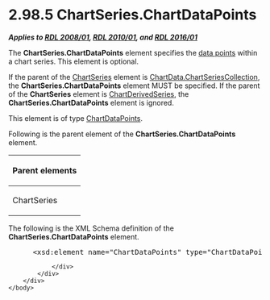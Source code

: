 <html dir="LTR" xmlns:mshelp="http://msdn.microsoft.com/mshelp" xmlns:ddue="http://ddue.schemas.microsoft.com/authoring/2003/5" xmlns:xlink="http://www.w3.org/1999/xlink" xmlns:tool="http://www.microsoft.com/tooltip">
    <head>
        <meta http-equiv="Content-Type" content="text/html; CHARSET=utf-8"></meta>
        <meta name="save" content="history"></meta>
        <title>2.98.5 ChartSeries.ChartDataPoints</title>
        <xml>
            <mshelp:toctitle title="2.98.5 ChartSeries.ChartDataPoints"></mshelp:toctitle>
            <mshelp:rltitle title="[MS-RDL]: ChartSeries.ChartDataPoints"></mshelp:rltitle>
            <mshelp:keyword index="A" term="056e32c4-faa4-4073-a3ee-ecbcf60640d1"></mshelp:keyword>
            <mshelp:attr name="DCSext.ContentType" value="open specification"></mshelp:attr>
            <mshelp:attr name="AssetID" value="056e32c4-faa4-4073-a3ee-ecbcf60640d1"></mshelp:attr>
            <mshelp:attr name="TopicType" value="kbRef"></mshelp:attr>
            <mshelp:attr name="DCSext.Title" value="[MS-RDL]: ChartSeries.ChartDataPoints" />
        </xml>
    </head>
    <body>
        <div id="header">
            <h1 class="heading">2.98.5 ChartSeries.ChartDataPoints</h1>
        </div>
        <div id="mainSection">
            <div id="mainBody">
                <div id="allHistory" class="saveHistory"></div>
                <div id="sectionSection0" class="section" name="collapseableSection">
                    

<p><b><i>Applies to </i></b><a href="1e855f94-4617-47e4-b89e-0856c6cb420f.md"><b><i>RDL 2008/01</i></b></a><b><i>,
</i></b><a href="3428e690-a348-4ec7-8a6a-8efb42d2cdee.md"><b><i>RDL 2010/01</i></b></a><b><i>,
and </i></b><a href="52ce3983-2bfc-4e72-9359-42aaf5fe4509.md"><b><i>RDL 2016/01</i></b></a></p>

<p>The <b>ChartSeries.ChartDataPoints</b> element specifies the
<a href="b2482b3f-74ab-4ca8-a9e5-c07955011743.md#gt_cf31915d-9d25-4dbb-abc7-e78f60626dc4">data points</a> within a
chart series. This element is optional.</p>

<p>If the parent of the <a href="aee11573-3fcf-4365-938b-e6c8ceece6e1.md">ChartSeries</a> element is <a href="01298d96-221e-4e17-90ae-6e47a5deb711.md">ChartData.ChartSeriesCollection</a>,
the <b>ChartSeries.ChartDataPoints</b> element MUST be specified. If the parent
of the <b>ChartSeries</b> element is <a href="1d639ad1-8e24-45ec-8dcb-8b6163780a36.md">ChartDerivedSeries</a>, the <b>ChartSeries.ChartDataPoints</b>
element is ignored.</p>

<p>This element is of type <a href="ca7b75fe-6db6-408a-bdbd-211192ba2e3f.md">ChartDataPoints</a>.</p>

<p>Following is the parent element of the <b>ChartSeries.ChartDataPoints</b>
element.</p>

<table>
 <thead>
  <tr>
   <th>
   <p>Parent elements </p>
   </th>
  </tr>
 </thead>
 <tr>
  <td>
  <p>ChartSeries</p>
  </td>
 </tr>
</table>

<p>The following is the XML Schema definition of the <b>ChartSeries.ChartDataPoints</b>
element.</p>

<dl>
<dd>
<div><pre> &lt;xsd:element name=&quot;ChartDataPoints&quot; type=&quot;ChartDataPointsType&quot; minOccurs=&quot;0&quot; /&gt;
</pre></div>
</dd></dl>


                </div>
            </div>
        </div>
    </body>
</html>